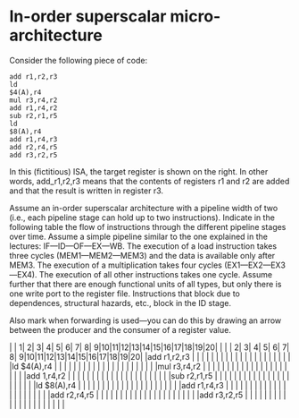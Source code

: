 # In-order superscalar micro-architecture
Consider the following piece of code:
```
add r1,r2,r3
ld
$4(A),r4
mul r3,r4,r2
add r1,r4,r2
sub r2,r1,r5
ld
$8(A),r4
add r1,r4,r3
add r2,r4,r5
add r3,r2,r5
```

In this (fictitious) ISA, the target register is shown on the right. In other words,
add_r1,r2,r3 means that the contents of registers r1 and r2 are added and that the result 
is written in register r3.

Assume an in-order superscalar architecture with a pipeline width of two (i.e., each pipeline stage
can hold up to two instructions). Indicate in the following table the flow of instructions through
the different pipeline stages over time. Assume a simple pipeline similar to the one explained in
the lectures: IF—ID—OF—EX—WB. The execution of a load instruction takes three cycles
(MEM1—MEM2—MEM3) and the data is available only after MEM3. The execution of a
multiplication takes four cycles (EX1—EX2—EX3—EX4). The execution of all other
instructions takes one cycle. Assume further that there are enough functional units of all types,
but only there is one write port to the register file. Instructions that block due to dependences,
structural hazards, etc., block in the ID stage.

Also mark when forwarding is used—you can do this by drawing an arrow between the producer
and the consumer of a register value.

|              | 1| 2| 3| 4| 5| 6| 7| 8| 9|10|11|12|13|14|15|16|17|18|19|20|
|              |  | 2| 3| 4| 5| 6| 7| 8| 9|10|11|12|13|14|15|16|17|18|19|20|
|add  r1,r2,r3 |  |  |  |  |  |  |  |  |  |  |  |  |  |  |  |  |  |  |  |  |
|ld   $4(A),r4 |  |  |  |  |  |  |  |  |  |  |  |  |  |  |  |  |  |  |  |  |
|mul  r3,r4,r2 |  |  |  |  |  |  |  |  |  |  |  |  |  |  |  |  |  |  |  |  |
|add  1,r4,r2  |  |  |  |  |  |  |  |  |  |  |  |  |  |  |  |  |  |  |  |  |
|sub  r2,r1,r5 |  |  |  |  |  |  |  |  |  |  |  |  |  |  |  |  |  |  |  |  |
|ld   $8(A),r4 |  |  |  |  |  |  |  |  |  |  |  |  |  |  |  |  |  |  |  |  |
|add  r1,r4,r3 |  |  |  |  |  |  |  |  |  |  |  |  |  |  |  |  |  |  |  |  |
|add  r2,r4,r5 |  |  |  |  |  |  |  |  |  |  |  |  |  |  |  |  |  |  |  |  |
|add  r3,r2,r5 |  |  |  |  |  |  |  |  |  |  |  |  |  |  |  |  |  |  |  |  |
